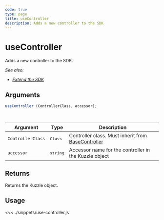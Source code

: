 ```yaml
---
code: true
type: page
title: useController
description: Adds a new controller to the SDK
---
```


# useController

Adds a new controller to the SDK. 

*See also:* 
  - *[Extend the SDK](/sdk/js/6/essentials/extend-sdk)*

## Arguments

```javascript
useController (ControllerClass, accessor);
```

<br/>

| Argument  | Type   | Description            |
| -------------- | --------- | ------------- |
| `ControllerClass` | <pre>Class</pre> | Controller class. Must inherit from [BaseController](/sdk/js/6/core-classes/base-controller)    |
| `accessor` | <pre>string</pre> | Accessor name for the controller in the Kuzzle object |

## Returns

Returns the Kuzzle object.

## Usage

<<< ./snippets/use-controller.js